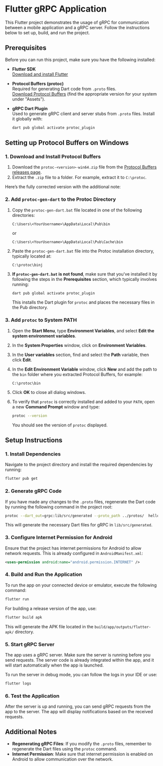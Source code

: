 # Flutter gRPC Application

This Flutter project demonstrates the usage of gRPC for communication between a mobile application and a gRPC server. Follow the instructions below to set up, build, and run the project.

## Prerequisites

Before you can run this project, make sure you have the following installed:

- **Flutter SDK**  
  [Download and install Flutter](https://flutter.dev/docs/get-started/install)
  
- **Protocol Buffers (protoc)**  
  Required for generating Dart code from `.proto` files.  
  [Download Protocol Buffers](https://github.com/protocolbuffers/protobuf/releases/latest) (find the appropriate version for your system under "Assets").

- **gRPC Dart Plugin**  
  Used to generate gRPC client and server stubs from `.proto` files. Install it globally with:
  
  ```bash
  dart pub global activate protoc_plugin
  ```

## Setting up Protocol Buffers on Windows

### 1. Download and Install Protocol Buffers

1. Download the `protoc-<version>-win64.zip` file from the [Protocol Buffers releases page](https://github.com/protocolbuffers/protobuf/releases/latest).
2. Extract the `.zip` file to a folder. For example, extract it to `C:\protoc`.

Here’s the fully corrected version with the additional note:

### 2. Add `protoc-gen-dart` to the Protoc Directory

1. Copy the `protoc-gen-dart.bat` file located in one of the following directories:
   ```
   C:\Users\<YourUsername>\AppData\Local\Pub\bin
   ```
   or
   ```
   C:\Users\<YourUsername>\AppData\Local\Pub\Cache\bin
   ```

2. Paste the `protoc-gen-dart.bat` file into the Protoc installation directory, typically located at:
   ```
   C:\protoc\binj
   ```

3. **If `protoc-gen-dart.bat` is not found**, make sure that you've installed it by following the steps in the **Prerequisites** section, which typically involves running:
   ```bash
   dart pub global activate protoc_plugin
   ```
   This installs the Dart plugin for `protoc` and places the necessary files in the Pub directory.

### 3. Add `protoc` to System PATH

1. Open the **Start Menu**, type **Environment Variables**, and select **Edit the system environment variables**.
2. In the **System Properties** window, click on **Environment Variables**.
3. In the **User variables** section, find and select the **Path** variable, then click **Edit**.
4. In the **Edit Environment Variable** window, click **New** and add the path to the `bin` folder where you extracted Protocol Buffers, for example:
   ```
   C:\protoc\bin
   ```
5. Click **OK** to close all dialog windows.

6. To verify that `protoc` is correctly installed and added to your `PATH`, open a new **Command Prompt** window and type:
   ```bash
   protoc --version
   ```
   You should see the version of `protoc` displayed.

## Setup Instructions

### 1. Install Dependencies

Navigate to the project directory and install the required dependencies by running:

```bash
flutter pub get
```

### 2. Generate gRPC Code

If you have made any changes to the `.proto` files, regenerate the Dart code by running the following command in the project root:

```bash
protoc --dart_out=grpc:lib/src/generated --proto_path ../protos/  helloworld.proto
```

This will generate the necessary Dart files for gRPC in `lib/src/generated`.

### 3. Configure Internet Permission for Android

Ensure that the project has internet permissions for Android to allow network requests. This is already configured in `AndroidManifest.xml`:

```xml
<uses-permission android:name="android.permission.INTERNET" />
```

### 4. Build and Run the Application

To run the app on your connected device or emulator, execute the following command:

```bash
flutter run
```

For building a release version of the app, use:

```bash
flutter build apk
```

This will generate the APK file located in the `build/app/outputs/flutter-apk/` directory.

### 5. Start gRPC Server

The app uses a gRPC server. Make sure the server is running before you send requests. The server code is already integrated within the app, and it will start automatically when the app is launched.

To run the server in debug mode, you can follow the logs in your IDE or use:

```bash
flutter logs
```

### 6. Test the Application

After the server is up and running, you can send gRPC requests from the app to the server. The app will display notifications based on the received requests.

## Additional Notes

- **Regenerating gRPC Files**: If you modify the `.proto` files, remember to regenerate the Dart files using the `protoc` command.
- **Internet Permission**: Make sure that internet permission is enabled on Android to allow communication over the network.
  
